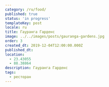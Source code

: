 ```yaml
---
category: /ru/food/
published: true
status: 'in progress'
templateKey: post
locale: ru
title: Гауранга Гарденс
image: ../../images/posts/gauranga-gardens.jpg
order: 3
created_dt: 2019-12-04T12:00:00.000Z
published_dt:
location:
  - 23.43055
  - 88.38864
description: Гауранга Гарденс
tags:
  - ресторан
---
```


<tbd locale="ru" url="mailto:haribol@mayapur.live"></tbd>
